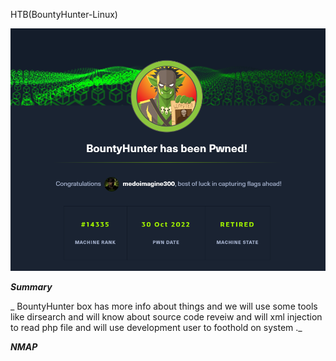 
HTB(BountyHunter-Linux)

![](/Assets/HTB/BountyHunter/assets/Screenshot_20221030_105520.png)

_**Summary**_ 

_ BountyHunter box has more info about things and we will use some tools like dirsearch and will know about source code reveiw and will xml injection to read php file and will use development user to foothold on system ._


_**NMAP**_

